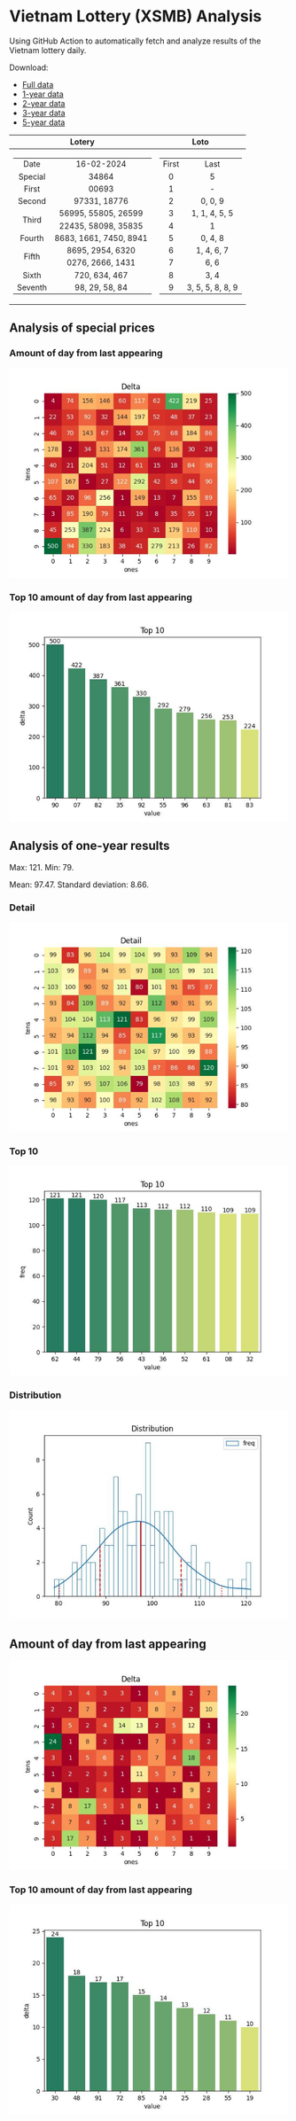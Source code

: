 # Vietnam Lottery (XSMB) Analysis

Using GitHub Action to automatically fetch and analyze results of the Vietnam lottery daily.

Download:

* [Full data](https://raw.githubusercontent.com/khiemdoan/vietnam-lottery-xsmb-analysis/main/results/xsmb.csv)
* [1-year data](https://raw.githubusercontent.com/khiemdoan/vietnam-lottery-xsmb-analysis/main/results/xsmb_1_year.csv)
* [2-year data](https://raw.githubusercontent.com/khiemdoan/vietnam-lottery-xsmb-analysis/main/results/xsmb_2_year.csv)
* [3-year data](https://raw.githubusercontent.com/khiemdoan/vietnam-lottery-xsmb-analysis/main/results/xsmb_3_year.csv)
* [5-year data](https://raw.githubusercontent.com/khiemdoan/vietnam-lottery-xsmb-analysis/main/results/xsmb_5_year.csv)

| Lotery      | Loto |
| :-----------: | :-----------: |
| <table><tr><td>Date</td><td>16-02-2024</td></tr><tr><td>Special</td><td>34864</td></tr><tr><td>First</td><td>00693</td></tr><tr><td>Second</td><td>97331, 18776</td></tr><tr><td rowspan="2">Third</td><td>56995, 55805, 26599</td></tr><tr><td>22435, 58098, 35835</td></tr><tr><td>Fourth</td><td>8683, 1661, 7450, 8941</td></tr><tr><td rowspan="2">Fifth</td><td>8695, 2954, 6320</td></tr><tr><td>0276, 2666, 1431</td></tr><tr><td>Sixth</td><td>720, 634, 467</td></tr><tr><td>Seventh</td><td>98, 29, 58, 84</td></tr></table> | <table><tr><td>First</td><td>Last</td></tr><tr><td>0</td><td>5</td></tr><tr><td>1</td><td>-</td></tr><tr><td>2</td><td>0, 0, 9</td></tr><tr><td>3</td><td>1, 1, 4, 5, 5</td></tr><tr><td>4</td><td>1</td></tr><tr><td>5</td><td>0, 4, 8</td></tr><tr><td>6</td><td>1, 4, 6, 7</td></tr><tr><td>7</td><td>6, 6</td></tr><tr><td>8</td><td>3, 4</td></tr><tr><td>9</td><td>3, 5, 5, 8, 8, 9</td></tr></table> |


<h2>Analysis of special prices</h2>

<h3>Amount of day from last appearing</h3>

![Delta](images/special_delta.jpg)

<h3>Top 10 amount of day from last appearing</h3>

![Delta top 10](images/special_delta_top_10.jpg)

<h2>Analysis of one-year results</h2>

Max: 121. Min: 79.

Mean: 97.47. Standard deviation: 8.66.

<h3>Detail</h3>

![Detail](images/heatmap.jpg)

<h3>Top 10</h3>

![Top 10](images/top-10.jpg)

<h3>Distribution</h3>

![Distribution](images/distribution.jpg)

<h2>Amount of day from last appearing</h2>

![Delta](images/delta.jpg)

<h3>Top 10 amount of day from last appearing</h3>

![Delta top 10](images/delta_top_10.jpg)